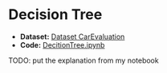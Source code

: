 # Decision Tree

- **Dataset:** [Dataset CarEvaluation](https://archive-beta.ics.uci.edu/dataset/19/car+evaluation)
- **Code:** [DecitionTree.ipynb](./DecisionTree.ipynb)

TODO: put the explanation from my notebook
